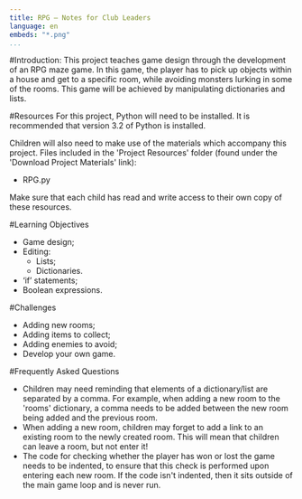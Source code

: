 ```yaml
---
title: RPG — Notes for Club Leaders
language: en
embeds: "*.png"
...
```


#Introduction:
This project teaches game design through the development of an RPG maze game. In this game, the player has to pick up objects within a house and get to a specific room, while avoiding monsters lurking in some of the rooms. This game will be achieved by manipulating dictionaries and lists.

#Resources
For this project, Python will need to be installed. It is recommended that version 3.2 of Python is installed.

Children will also need to make use of the materials which accompany this project. Files included in the 'Project Resources' folder (found under the 'Download Project Materials' link):

+ RPG.py

Make sure that each child has read and write access to their own copy of these resources.

#Learning Objectives
+ Game design;
+ Editing:
	+ Lists;
	+ Dictionaries.
+ ‘if’ statements;
+ Boolean expressions.

#Challenges
+ Adding new rooms;
+ Adding items to collect;
+ Adding enemies to avoid;
+ Develop your own game.

#Frequently Asked Questions
+ Children may need reminding that elements of a dictionary/list are separated by a comma. For example, when adding a new room to the 'rooms' dictionary, a comma needs to be added between the new room being added and the previous room.
+ When adding a new room, children may forget to add a link to an existing room to the newly created room. This will mean that children can leave a room, but not enter it!
+ The code for checking whether the player has won or lost the game needs to be indented, to ensure that this check is performed upon entering each new room. If the code isn't indented, then it sits outside of the main game loop and is never run.

